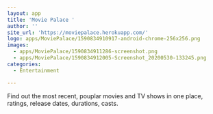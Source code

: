 ```yaml
---
layout: app
title: 'Movie Palace '
author: ''
site_url: 'https://moviepalace.herokuapp.com/'
logo: apps/MoviePalace/1590834910917-android-chrome-256x256.png
images:
  - apps/MoviePalace/1590834911286-screenshot.png
  - apps/MoviePalace/1590834912005-Screenshot_20200530-133245.png
categories:
  - Entertainment

---
```

Find out the most recent, pouplar movies and TV shows in one place, ratings, release dates, durations, casts.
